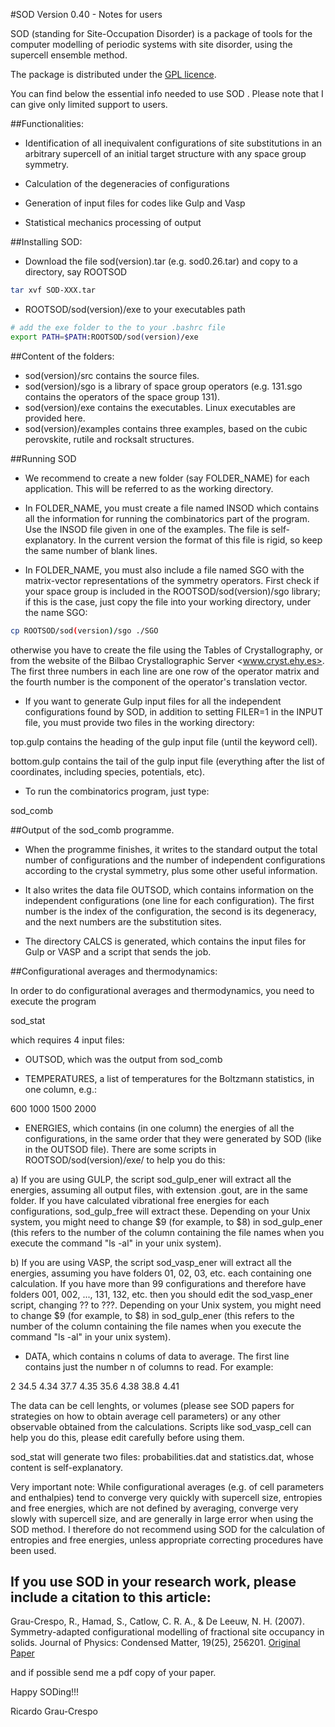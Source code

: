 #SOD Version 0.40 - Notes for users

SOD (standing for Site-Occupation Disorder) is a package of tools for the computer modelling of periodic systems with site disorder, using the supercell ensemble method. 

The package is distributed under the [GPL licence](https://github.com/ypriverol/sod/blob/master/LICENSE.md). 

You can find below the essential info needed to use SOD . Please note that I can give only limited support to users.

##Functionalities:

- Identification of all inequivalent configurations of site substitutions in an arbitrary supercell of an  initial target structure with any space group symmetry.

- Calculation of the degeneracies of configurations

- Generation of input files for codes like Gulp and Vasp

- Statistical mechanics processing of output

##Installing SOD:

- Download the file sod(version).tar (e.g. sod0.26.tar) and copy to a directory, say ROOTSOD

```bash
tar xvf SOD-XXX.tar
```

- ROOTSOD/sod(version)/exe to your executables path 

```bash 
# add the exe folder to the to your .bashrc file
export PATH=$PATH:ROOTSOD/sod(version)/exe
```

##Content of the folders:

- sod(version)/src contains the source files.
- sod(version)/sgo is a library of space group operators (e.g. 131.sgo contains the operators of the space group 131).
- sod(version)/exe contains the executables. Linux executables are provided here.
- sod(version)/examples contains three examples, based on the cubic perovskite, rutile and rocksalt structures.

##Running SOD

- We recommend to create a new folder (say FOLDER_NAME) for each application. This will be referred to as the working directory.

- In FOLDER_NAME, you must create a file named INSOD which contains all the information for running the combinatorics part of the program. Use the INSOD file given in one of the examples. The file is self-explanatory. In the current version the format of this file is rigid, so keep the same number of blank lines.

- In FOLDER_NAME, you must also include a file named SGO with the matrix-vector representations of the symmetry operators. First check if your space group is included in the ROOTSOD/sod(version)/sgo library; if this is the case, just copy the file into your working directory, under the name SGO:

```bash
cp ROOTSOD/sod(version)/sgo ./SGO
```

otherwise you have to create the file using the Tables of Crystallography, or from the website of the Bilbao Crystallographic Server <www.cryst.ehy.es>. The first three numbers in each line are one row of the operator matrix and the fourth number is the component of the operator's translation vector.

- If you want to generate Gulp input files for all the independent configurations found by SOD, in addition to setting FILER=1 in the INPUT file, you must provide two files in the working directory:

top.gulp contains the heading of the gulp input file (until the keyword cell).

bottom.gulp contains the tail of the gulp input file (everything after the list of coordinates, including species, potentials, etc).

- To run the combinatorics program, just type:

sod_comb

##Output of the sod_comb programme.

- When the programme finishes, it writes to the standard output the total number of configurations and the number of independent configurations according to the crystal symmetry, plus some other useful information.

- It also writes the data file OUTSOD, which contains information on the independent configurations (one line for each configuration). The first number is the index of the configuration, the second is its degeneracy, and the next numbers are the substitution sites.

- The directory CALCS is generated, which contains the input files for Gulp or VASP  and a script that sends the job.

##Configurational averages and thermodynamics:

In order to do configurational averages and thermodynamics, you need to execute the program

sod_stat

which requires 4 input files:

- OUTSOD, which was the output from sod_comb

- TEMPERATURES, a list of temperatures for the Boltzmann statistics, in one column, e.g.:

600
1000
1500
2000

- ENERGIES, which contains (in one column) the energies of all the configurations, in the same order that they were generated by SOD (like in the OUTSOD file). There are some scripts in ROOTSOD/sod(version)/exe/  to help you do this:

a) If you are using GULP, the script sod_gulp_ener will extract all the energies, assuming all output files,  with extension .gout, are in the same folder. If you have calculated vibrational free energies for each configurations, sod_gulp_free will extract these. Depending on your Unix system, you might need to change $9 (for example, to $8) in sod_gulp_ener (this refers to the number of the column containing the file names when you execute the command "ls -al" in your unix system).

b) If you are using VASP, the script sod_vasp_ener will extract all the energies, assuming you have folders 01, 02, 03, etc. each containing one calculation.  If you have more than 99 configurations and therefore have folders 001, 002, ..., 131, 132, etc. then you should edit the sod_vasp_ener script, changing ?? to ???. Depending on your Unix system, you might need to change $9 (for example, to $8) in sod_gulp_ener (this refers to the number of the column containing the file names when you execute the command "ls -al" in your unix system).

- DATA, which contains n colums of data to average. The first line contains just the number n of columns to read. For example:

2
34.5   4.34
37.7   4.35
35.6   4.38
38.8   4.41

The data can be cell lenghts, or volumes (please see SOD papers for strategies on how to obtain average cell parameters) or any other observable obtained from the calculations. Scripts like sod_vasp_cell can help you do this, please edit carefully before using them.

sod_stat will generate two files: probabilities.dat and statistics.dat, whose content is self-explanatory.

Very important note: While configurational averages (e.g. of cell parameters and enthalpies) tend to converge very quickly with supercell size, entropies and free energies, which are not defined by averaging, converge very slowly with supercell size, and are generally in large error when using the SOD method. I therefore do not recommend using SOD for the calculation of entropies and free energies, unless appropriate correcting procedures have been used.



## If you use SOD in your research work, please include a citation to this article:

Grau-Crespo, R., Hamad, S., Catlow, C. R. A., & De Leeuw, N. H. (2007). Symmetry-adapted configurational modelling of fractional site occupancy in solids. Journal of Physics: Condensed Matter, 19(25), 256201. [Original Paper](http://iopscience.iop.org/article/10.1088/0953-8984/19/25/256201/meta) 

and if possible send me a pdf copy of your paper.


Happy SODing!!!

Ricardo Grau-Crespo

